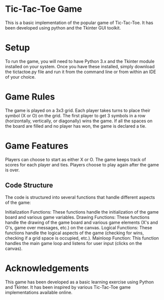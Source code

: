 <h1>Tic-Tac-Toe Game</h1>
This is a basic implementation of the popular game of Tic-Tac-Toe. It has been developed using python and the Tkinter GUI toolkit.

<h1>Setup</h1>
To run the game, you will need to have Python 3.x and the Tkinter module installed on your system. Once you have these installed, simply download the tictactoe.py file and run it from the command line or from within an IDE of your choice.

<h1>Game Rules</h1>
The game is played on a 3x3 grid. Each player takes turns to place their symbol (X or O) on the grid. The first player to get 3 symbols in a row (horizontally, vertically, or diagonally) wins the game. If all the spaces on the board are filled and no player has won, the game is declared a tie.

<h1>Game Features</h1>
Players can choose to start as either X or O.
The game keeps track of scores for each player and ties.
Players choose to play again after the game is over.
<h2>Code Structure</h2>
The code is structured into several functions that handle different aspects of the game:

Initialization Functions: These functions handle the initialization of the game board and various game variables.
Drawing Functions: These functions handle the drawing of the game board and various game elements (X's and O's, game over messages, etc.) on the canvas.
Logical Functions: These functions handle the logical aspects of the game (checking for wins, checking if a grid space is occupied, etc.).
Mainloop Function: This function handles the main game loop and listens for user input (clicks on the canvas).
<h1>Acknowledgements</h1>
This game has been developed as a basic learning exercise using Python and Tkinter. It has been inspired by various Tic-Tac-Toe game implementations available online.
